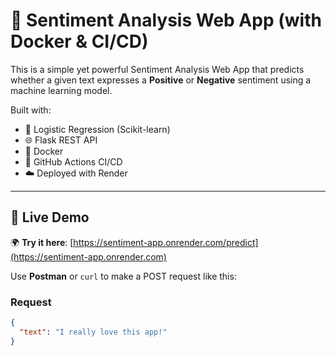 # 💬 Sentiment Analysis Web App (with Docker & CI/CD)

This is a simple yet powerful Sentiment Analysis Web App that predicts whether a given text expresses a **Positive** or **Negative** sentiment using a machine learning model.

Built with:
- 🧠 Logistic Regression (Scikit-learn)
- 🌐 Flask REST API
- 🐳 Docker
- 🔁 GitHub Actions CI/CD
- ☁️ Deployed with Render

---

## 🚀 Live Demo

🌍 **Try it here**: [https://sentiment-app.onrender.com/predict](https://sentiment-app.onrender.com)

Use **Postman** or `curl` to make a POST request like this:

### Request
```json
{
  "text": "I really love this app!"
}
